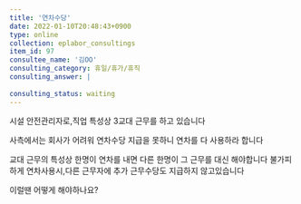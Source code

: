 ```yaml
---
title: '연차수당'
date: 2022-01-10T20:48:43+0900
type: online
collection: eplabor_consultings
item_id: 97
consultee_name: '김OO'
consulting_category: 휴일/휴가/휴직
consulting_answer: |
    
consulting_status: waiting
---
```


시설 안전관리자로,직업 특성상 3교대 근무를 하고 있습니다

사측에서는 회사가 어려워 연차수당 지급을 못하니 연차를 다 사용하라 합니다

교대 근무의 특성상 한명이 연차를 내면 다른 한명이 그 근무를 대신 해야합니다
불가피하게 연차사용시,다른 근무자에 추가 근무수당도 지급하지 않고있습니다

이럴땐 어떻게 해야하나요?



